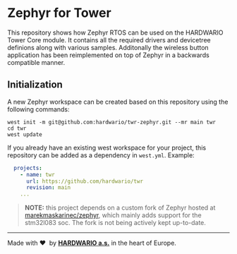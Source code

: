 # Zephyr for Tower

This repository shows how Zephyr RTOS can be used on the HARDWARIO Tower Core
module. It contains all the required drivers and devicetree definions along
with various samples. Additonally the wireless button application has been
reimplemented on top of Zephyr in a backwards compatible manner.

## Initialization

A new Zephyr workspace can be created based on this repository using the following commands:

```
west init -m git@github.com:hardwario/twr-zephyr.git --mr main twr
cd twr
west update
```

If you already have an existing west workspace for your project, this repository can be added
as a dependency in `west.yml`. Example:

```yaml
  projects:
    - name: twr
      url: https://github.com/hardwario/twr
      revision: main
    ...
```

> **NOTE:** this project depends on a custom fork of Zephyr hosted at
> [marekmaskarinec/zephyr](https://github.com/marekmaskarinec/zephyr), which mainly
> adds support for the stm32l083 soc. The fork is not being actively kept up-to-date.

---

Made with &#x2764;&nbsp; by [**HARDWARIO a.s.**](https://www.hardwario.com/) in the heart of Europe.
